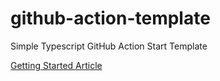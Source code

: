 # github-action-template
Simple Typescript GitHub Action Start Template


[Getting Started Article](https://notiz.dev/blog/build-and-publish-your-first-github-action)



